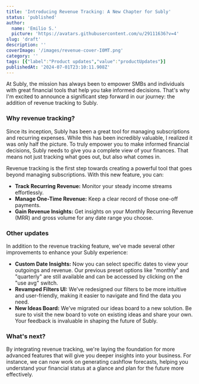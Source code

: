 ```yaml
---
title: 'Introducing Revenue Tracking: A New Chapter for Subly'
status: 'published'
author:
  name: 'Emilio S.'
  picture: 'https://avatars.githubusercontent.com/u/29111636?v=4'
slug: 'draft'
description: ''
coverImage: '/images/revenue-cover-I0MT.png'
category: ''
tags: [{"label":"Product updates","value":"productUpdates"}]
publishedAt: '2024-07-01T23:10:11.908Z'
---
```


At Subly, the mission has always been to empower SMBs and individuals with great financial tools that help you take informed decisions. That's why I'm excited to announce a significant step forward in our journey: the addition of revenue tracking to Subly.

### Why revenue tracking?

Since its inception, Subly has been a great tool for managing subscriptions and recurring expenses. While this has been incredibly valuable, I realized it was only half the picture. To truly empower you to make informed financial decisions, Subly needs to give you a complete view of your finances. That means not just tracking what goes out, but also what comes in.

Revenue tracking is the first step towards creating a powerful tool that goes beyond managing subscriptions. With this new feature, you can:

- **Track Recurring Revenue:** Monitor your steady income streams effortlessly.
- **Manage One-Time Revenue:** Keep a clear record of those one-off payments.
- **Gain Revenue Insights:** Get insights on your Monthly Recurring Revenue (MRR) and gross volume for any date range you choose.

### Other updates

In addition to the revenue tracking feature, we’ve made several other improvements to enhance your Subly experience:

- **Custom Date Insights:** Now you can select specific dates to view your outgoings and revenue. Our previous preset options like "monthly" and "quarterly" are still available and can be accessed by clicking on the "use avg" switch.
- **Revamped Filters UI:** We’ve redesigned our filters to be more intuitive and user-friendly, making it easier to navigate and find the data you need.
- **New Ideas Board:** We’ve migrated our ideas board to a new solution. Be sure to visit the new board to vote on existing ideas and share your own. Your feedback is invaluable in shaping the future of Subly.

### What's next?

By integrating revenue tracking, we're laying the foundation for more advanced features that will give you deeper insights into your business. For instance, we can now work on generating cashflow forecasts, helping you understand your financial status at a glance and plan for the future more effectively.